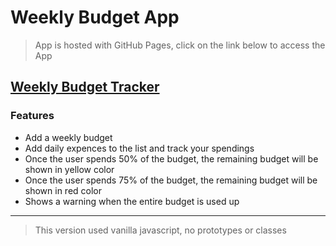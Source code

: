 # Weekly Budget App
>  App is hosted with GitHub Pages, click on the link below to access the App


## [Weekly Budget Tracker](https://aman-maharshi.github.io/udemy-modernjs-projects/weekly-budget-app/)

### Features
* Add a weekly budget
* Add daily expences to the list and track your spendings
* Once the user spends 50% of the budget, the remaining budget will be shown in yellow color
* Once the user spends 75% of the budget, the remaining budget will be shown in red color
* Shows a warning when the entire budget is used up

--- 
> This version used vanilla javascript, no prototypes or classes